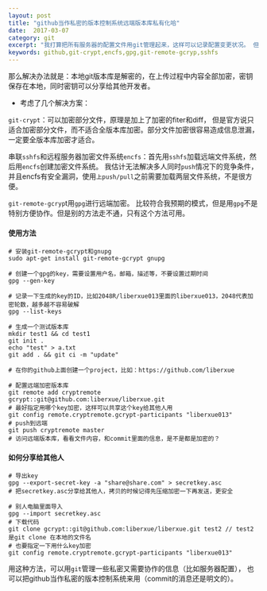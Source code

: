 ```yaml
---
layout: post
title: "github当作私密的版本控制系统远端版本库私有化哈"
date:  2017-03-07
category: git
excerpt: "我打算把所有服务器的配置文件用git管理起来，这样可以记录配置变更状况。 但是有一个问题是，如何多人协作？服务器配置信息非常敏感，如果这个版本库泄漏，整个公司的服务器架构就彻底泄漏了。 这个版本库只能在开发者本地电脑里面解密，远程托管版本库的服务器不应该知道文件里面的内容。"
keywords: github,git-crypt,encfs,gpg,git-remote-gcryp,sshfs
---
```


那么解决办法就是：本地git版本库是解密的，在上传过程中内容全部加密，密钥保存在本地，同时密钥可以分享给其他开发者。

- 考虑了几个解决方案：

``git-crypt``：可以加密部分文件，原理是加上了加密的fiter和diff， 但是官方说只适合加密部分文件，而不适合全版本库加密。部分文件加密很容易造成信息泄漏，一定要全版本库加密才适合。

串联``sshfs``和远程服务器加密文件系统``encfs``：首先用``sshfs``加载远端文件系统，然后用``encfs``创建加密文件系统。 我估计无法解决多人同时``push``情况下的竞争条件，并且encfs有安全漏洞，使用``上push/pull``之前需要加载两层文件系统，不是很方便。

``git-remote-gcryp``t用``gpg``进行远端加密。 比较符合我预期的模式，但是用``gpg``不是特别方便协作。但是别的方法走不通，只有这个方法可用。

#### 使用方法

```
# 安装git-remote-gcrypt和gnupg
sudo apt-get install git-remote-gcrypt gnupg

# 创建一个gpg的key，需要设置用户名，邮箱，描述等，不要设置过期时间
gpg --gen-key

# 记录一下生成的key的ID，比如2048R/liberxue013里面的liberxue013，2048代表加密轮数，越多越不容易破解
gpg --list-keys

# 生成一个测试版本库
mkdir test1 && cd test1
git init .
echo "test" > a.txt
git add . && git ci -m "update"

# 在你的github上面创建一个project，比如：https://github.com/liberxue

# 配置远端加密版本库
git remote add cryptremote gcrypt::git@github.com:liberxue/liberxue.git
# 最好指定用哪个key加密，这样可以共享这个key给其他人用
git config remote.cryptremote.gcrypt-participants "liberxue013"
# push到远端
git push cryptremote master
# 访问远端版本库，看看文件内容，和commit里面的信息，是不是都是加密的？
```
####  如何分享给其他人

```
# 导出key
gpg --export-secret-key -a "share@share.com" > secretkey.asc
# 把secretkey.asc分享给其他人，拷贝的时候记得先压缩加密一下再发送，更安全

# 别人电脑里面导入
gpg --import secretkey.asc
# 下载代码
git clone gcrypt::git@github.com:liberxue/liberxue.git test2 // test2是git clone 在本地的文件名
# 也要指定一下用什么key加密
git config remote.cryptremote.gcrypt-participants "liberxue013"

```

用这种方法，可以用``git``管理一些私密又需要协作的信息（比如服务器配置）， 也可以把github当作私密的版本控制系统来用（commit的消息还是明文的）。




